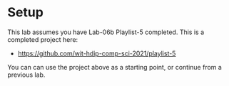 # Setup

This lab assumes you have Lab-06b Playlist-5 completed. This is a completed project here:

- <https://github.com/wit-hdip-comp-sci-2021/playlist-5>

You can can use the project above as a starting point, or continue from a previous lab.

